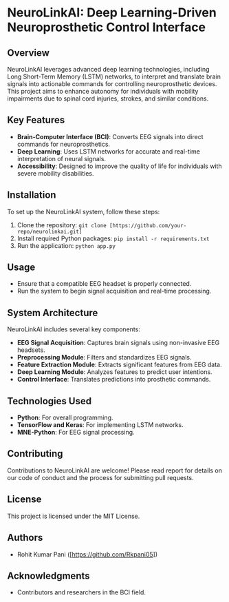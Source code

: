 # NeuroLinkAI: Deep Learning-Driven Neuroprosthetic Control Interface

## Overview
NeuroLinkAI leverages advanced deep learning technologies, including Long Short-Term Memory (LSTM) networks, to interpret and translate brain signals into actionable commands for controlling neuroprosthetic devices. This project aims to enhance autonomy for individuals with mobility impairments due to spinal cord injuries, strokes, and similar conditions.

## Key Features
- **Brain-Computer Interface (BCI)**: Converts EEG signals into direct commands for neuroprosthetics.
- **Deep Learning**: Uses LSTM networks for accurate and real-time interpretation of neural signals.
- **Accessibility**: Designed to improve the quality of life for individuals with severe mobility disabilities.

## Installation
To set up the NeuroLinkAI system, follow these steps:
1. Clone the repository: `git clone [https://github.com/your-repo/neurolinkai.git]`
2. Install required Python packages: `pip install -r requirements.txt`
3. Run the application: `python app.py`

## Usage
- Ensure that a compatible EEG headset is properly connected.
- Run the system to begin signal acquisition and real-time processing.

## System Architecture
NeuroLinkAI includes several key components:
- **EEG Signal Acquisition**: Captures brain signals using non-invasive EEG headsets.
- **Preprocessing Module**: Filters and standardizes EEG signals.
- **Feature Extraction Module**: Extracts significant features from EEG data.
- **Deep Learning Module**: Analyzes features to predict user intentions.
- **Control Interface**: Translates predictions into prosthetic commands.

## Technologies Used
- **Python**: For overall programming.
- **TensorFlow and Keras**: For implementing LSTM networks.
- **MNE-Python**: For EEG signal processing.

## Contributing
Contributions to NeuroLinkAI are welcome! Please read report for details on our code of conduct and the process for submitting pull requests.

## License
This project is licensed under the MIT License.
## Authors
-  Rohit Kumar Pani ([https://github.com/Rkpani05])

## Acknowledgments
- Contributors and researchers in the BCI field.




